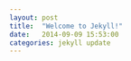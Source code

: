 ```yaml
---
layout: post
title:  "Welcome to Jekyll!"
date:   2014-09-09 15:53:00
categories: jekyll update
---
```

